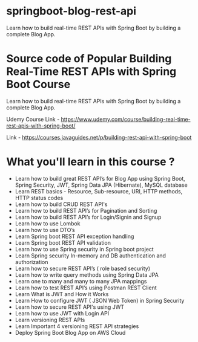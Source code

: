# springboot-blog-rest-api
Learn how to build real-time REST APIs with Spring Boot by building a complete Blog App.

# Source code of Popular Building Real-Time REST APIs with Spring Boot Course
Learn how to build real-time REST APIs with Spring Boot by building a complete Blog App.

Udemy Course Link - https://www.udemy.com/course/building-real-time-rest-apis-with-spring-boot/

Link - https://courses.javaguides.net/p/building-rest-api-with-spring-boot

# What you'll learn in this course ?
- Learn how to build great REST API’s for Blog App using Spring Boot, Spring Security, JWT, Spring Data JPA (Hibernate), MySQL database
- Learn REST basics - Resource, Sub-resource, URI, HTTP methods, HTTP status codes
- Learn how to build CRUD REST API's
- Learn how to build REST API’s for Pagination and Sorting
- Learn how to build REST API’s for Login/Signin and Signup
- Learn how to use Lombok
- Learn how to use DTO’s
- Learn Spring boot REST API exception handling 
- Learn Spring boot REST API validation
- Learn how to use Spring security in Spring boot project
- Learn Spring security In-memory and DB authentication and authorization
- Learn how to secure REST API’s ( role based security)
- Learn how to write query methods using Spring Data JPA
- Learn one to many and many to many JPA mappings 
- Learn how to test REST API’s using Postman REST Client
- Learn What is JWT and How it Works
- Learn How to configure JWT ( JSON Web Token) in Spring Security
- Learn how to secure REST API's using JWT
- Learn how to use JWT with Login API
- Learn versioning REST APIs
- Learn Important 4 versioning REST API strategies
- Deploy Spring Boot Blog App on AWS Cloud
